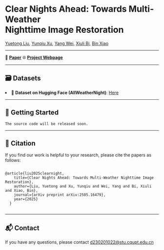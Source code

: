 <h1>Clear Nights Ahead: Towards Multi-Weather <br> Nighttime Image Restoration</h1>
<a href="https://github.com/henlyta">Yuetong Liu</a>,
<a href="#">Yunqiu Xu</a>,
<a href="#">Yang Wei</a>,
<a href="#">Xiuli Bi</a>,
<a href="#">Bin Xiao</a>

---
 
📄 <strong><a href="https://arxiv.org/abs/2505.16479">Paper</a></strong>
🌐 <strong><a href="https://henlyta.github.io/ClearNight/mainpage.html">Project Webpage</a></strong>

---

<div class="section">
    <h2>🗃️ Datasets</h2>  
      <li>📁 <strong>Dataset on Hugging Face (AllWeatherNight)</strong>: <a href="https://huggingface.co/datasets/YuetongLiu/AllWeatherNight">Here</a></li>  
</div>

---

  <div class="section">
    <h2>🚀 Getting Started</h2>
<!--     <h3>🏋️‍♂️ Training</h3>
    <pre><code>python training_ClearNight.py --Retinex_decomp True</code></pre> -->
<pre><code>The source code will be released soon.</code></pre>
<!--<h3>🧪 Testing</h3> -->
<!--   <pre><code>python testing_ClearNight.py --Retinex_decomp True</code></pre> -->
  </div>

---

  <div class="section">
    <h2>📖 Citation</h2>
    <div class="citation">If you find our work is helpful to your research, please cite the papers as follows:<br>
      <pre><code>     
@article{liu2025clearnight,
    title={Clear Nights Ahead: Towards Multi-Weather Nighttime Image Restoration},
    author={Liu, Yuetong and Xu, Yunqiu and Wei, Yang and Bi, Xiuli and Xiao, Bin},
    journal={arXiv preprint arXiv:2505.16479},
    year={2025}
  }
      </code></pre>
    </div>
  </div>

---

  <div class="section">
    <h2>📬 Contact</h2>
    <p>If you have any questions, please contact <a href="mailto:d230201022@stu.cqupt.edu.cn">d230201022@stu.cqupt.edu.cn</a></p>
  </div>

